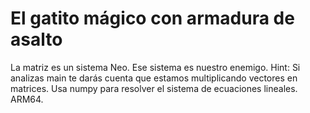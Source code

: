 # El gatito mágico con armadura de asalto

La matriz es un sistema Neo. Ese sistema es nuestro enemigo. Hint: Si analizas main te darás cuenta que estamos multiplicando vectores en matrices. Usa numpy para resolver el sistema de ecuaciones lineales. ARM64.
